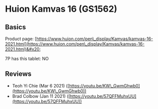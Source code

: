 # Huion Kamvas 16 (GS1562)

## Basics

Product page: [https://www.huion.com/pen\_display/Kamvas/kamvas-16-2021.html](https://www.huion.com/pen\_display/Kamvas/kamvas-16-2021.html)&#x20;

7P has this tablet: NO



## Reviews

* Teoh Yi Chie (Mar 6 2021) ([https://youtu.be/KW\_GwmGhwb0](https://youtu.be/KW\_GwmGhwb0))
* Brad Colbow (Jan 11 2021) ([https://youtu.be/57QFFMuhxUU](https://youtu.be/57QFFMuhxUU))
